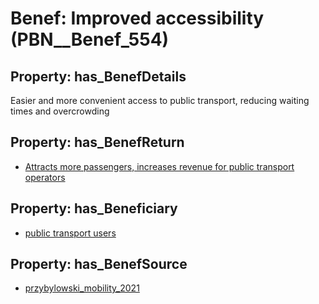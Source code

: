 # Benef: __Improved accessibility__ (PBN__Benef_554)

## Property: has_BenefDetails

Easier and more convenient access to public transport, reducing waiting times and overcrowding

## Property: has_BenefReturn

* [Attracts more passengers, increases revenue for public transport operators](../BenefReturn/PBN__BenefReturn_608)

## Property: has_Beneficiary

* [public transport users](../Stakeholder/PBN__Stakeholder_236)

## Property: has_BenefSource

* [przybylowski_mobility_2021](../Article/PBN__Article_113)

